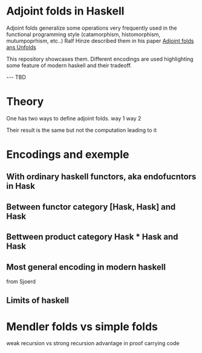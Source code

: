 # Adjoint folds in Haskell


Adjoint folds generalize some operations very frequently used in the functional programming style (catamorphism, histomorphism, mutumpoprhism, etc..)
Ralf Hinze described them in his paper [Adjoint folds ans Unfolds](https://www.cs.ox.ac.uk/ralf.hinze/SSGIP10/AdjointFolds.pdf)

This repository showcases them.
Different encodings are used highlighting some feature of modern haskell and their tradeoff.


--- TBD 

# Theory

One has two ways to define adjoint folds.
way 1 
way 2

Their result is the same but not the computation leading to it

# Encodings and exemple 

## With ordinary haskell functors, aka endofucntors in Hask

## Between functor category [Hask, Hask] and Hask

## Bettween product category Hask * Hask and Hask

## Most general encoding in modern haskell

from Sjoerd

## Limits of haskell

# Mendler folds vs simple folds

weak recursion vs strong recursion
advantage in proof carrying code
